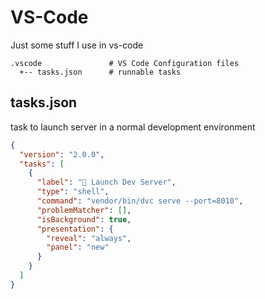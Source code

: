 # VS-Code

Just some stuff I use in vs-code

```
.vscode               # VS Code Configuration files
  +-- tasks.json      # runnable tasks
```

## tasks.json

task to launch server in a normal development environment

```json
{
  "version": "2.0.0",
  "tasks": [
    {
      "label": "🚀 Launch Dev Server",
      "type": "shell",
      "command": "vendor/bin/dvc serve --port=8010",
      "problemMatcher": [],
      "isBackground": true,
      "presentation": {
        "reveal": "always",
        "panel": "new"
      }
    }
  ]
}
```
